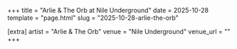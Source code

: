+++
title = "Arlie & The Orb at Nile Underground"
date = 2025-10-28
template = "page.html"
slug = "2025-10-28-arlie-the-orb"

[extra]
artist = "Arlie & The Orb"
venue = "Nile Underground"
venue_url = ""
+++
